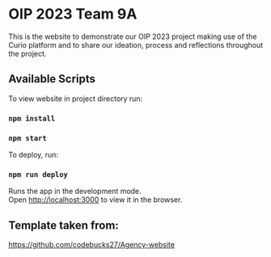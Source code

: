 # OIP 2023 Team 9A

This is the website to demonstrate our OIP 2023 project making use of the Curio platform and to share our ideation, process and reflections throughout the project.

## Available Scripts

To view website in project directory run:

### `npm install`
### `npm start`

To deploy, run:
### `npm run deploy`

Runs the app in the development mode.\
Open [http://localhost:3000](http://localhost:3000) to view it in the browser.

## Template taken from:
https://github.com/codebucks27/Agency-website
